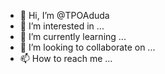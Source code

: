 - 👋 Hi, I’m @TPOAduda
- 👀 I’m interested in ...
- 🌱 I’m currently learning ...
- 💞️ I’m looking to collaborate on ...
- 📫 How to reach me ...

<!---
TPOAduda/TPOAduda is a ✨ special ✨ repository because its `README.md` (this file) appears on your GitHub profile.
You can click the Preview link to take a look at your changes.
--->
